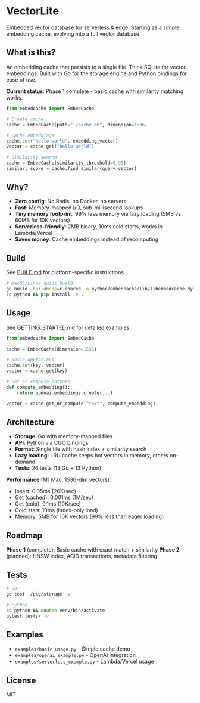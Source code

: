# VectorLite

Embedded vector database for serverless & edge. Starting as a simple embedding cache, evolving into a full vector database.

## What is this?

An embedding cache that persists to a single file. Think SQLite for vector embeddings. Built with Go for the storage engine and Python bindings for ease of use.

**Current status**: Phase 1 complete - basic cache with similarity matching works.

```python
from embedcache import EmbedCache

# Create cache
cache = EmbedCache(path="./cache.db", dimension=1536)

# Cache embeddings
cache.set("hello world", embedding_vector)
vector = cache.get("hello world")

# Similarity search
cache = EmbedCache(similarity_threshold=0.95)
similar, score = cache.find_similar(query_vector)
```

## Why?

- **Zero config**: No Redis, no Docker, no servers
- **Fast**: Memory-mapped I/O, sub-millisecond lookups
- **Tiny memory footprint**: 99% less memory via lazy loading (5MB vs 60MB for 10K vectors)
- **Serverless-friendly**: 2MB binary, 10ms cold starts, works in Lambda/Vercel
- **Saves money**: Cache embeddings instead of recomputing

## Build

See [BUILD.md](BUILD.md) for platform-specific instructions.

```bash
# macOS/Linux quick build
go build -buildmode=c-shared -o python/embedcache/lib/libembedcache.dylib ./pkg/embedcache
cd python && pip install -e .
```

## Usage

See [GETTING_STARTED.md](GETTING_STARTED.md) for detailed examples.

```python
from embedcache import EmbedCache

cache = EmbedCache(dimension=1536)

# Basic operations
cache.set(key, vector)
vector = cache.get(key)

# Get or compute pattern
def compute_embedding():
    return openai.embeddings.create(...)

vector = cache.get_or_compute("text", compute_embedding)
```

## Architecture

- **Storage**: Go with memory-mapped files
- **API**: Python via CGO bindings
- **Format**: Single file with hash index + similarity search
- **Lazy loading**: LRU cache keeps hot vectors in memory, others on-demand
- **Tests**: 26 tests (13 Go + 13 Python)

**Performance** (M1 Mac, 1536-dim vectors):
- Insert: 0.05ms (20K/sec)
- Get (cached): 0.001ms (1M/sec)
- Get (cold): 0.1ms (10K/sec)
- Cold start: 10ms (index-only load)
- Memory: 5MB for 10K vectors (99% less than eager loading)

## Roadmap

**Phase 1** (complete): Basic cache with exact match + similarity
**Phase 2** (planned): HNSW index, ACID transactions, metadata filtering

## Tests

```bash
# Go
go test ./pkg/storage -v

# Python
cd python && source venv/bin/activate
pytest tests/ -v
```

## Examples

- `examples/basic_usage.py` - Simple cache demo
- `examples/openai_example.py` - OpenAI integration
- `examples/serverless_example.py` - Lambda/Vercel usage

## License

MIT
